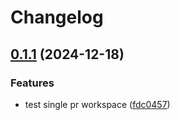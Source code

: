 # Changelog

## [0.1.1](https://github.com/antonbaliasnikov/release-please-single-pr/compare/prover-v0.1.0...prover-v0.1.1) (2024-12-18)


### Features

* test single pr workspace ([fdc0457](https://github.com/antonbaliasnikov/release-please-single-pr/commit/fdc04572aad44dbc3a40d1f6551b468ba3b1874f))
